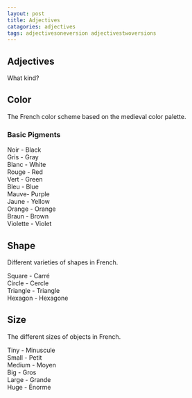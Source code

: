 ```yaml
---
layout: post
title: Adjectives
catagories: adjectives
tags: adjectivesoneversion adjectivestwoversions
---
```

## Adjectives
What kind?

## Color
The French color scheme based on the medieval color palette.

### Basic Pigments
Noir - Black<br />
Gris - Gray<br />
Blanc - White<br />
Rouge - Red<br />
Vert - Green<br />
Bleu - Blue<br />
Mauve- Purple<br />
Jaune - Yellow<br />
Orange - Orange<br />
Braun - Brown<br />
Violette - Violet<br />

## Shape
Different varieties of shapes in French.

Square - Carré<br />
Circle - Cercle<br />
Triangle - Triangle<br />
Hexagon - Hexagone<br />

## Size
The different sizes of objects in French.

Tiny - Minuscule<br />
Small - Petit<br />
Medium - Moyen<br />
Big - Gros<br />
Large - Grande<br />
Huge - Énorme<br />
